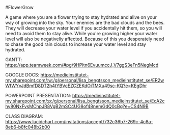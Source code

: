 #FlowerGrow

A game where you are a flower trying to stay hydrated and alive on your way of growing into the sky. Your enemies are the bad clouds and the bees. They will decrease your water level if you accidentally hit them, so you will need to avoid them to stay alive. While you're growing higher your water level will also be negativeliy affected. Because of this you desperately need to chase the good rain clouds to increase your water level and stay hydrated.

GANTT: https://app.teamweek.com/#pg/9HPltn6EvuumccJ_V7ggS3eFn5NegMcd

GOOGLE DOCS: https://medieinstitutet-my.sharepoint.com/:w:/g/personal/lisa_bengtsson_medieinstitutet_se/ER2wWfWYvJdBmfD8DT2h4tYBVcEZCZEKdOiTMXu49sc-KQ?e=KEgDhr

POWERPOINT PRESENTATION: https://medieinstitutet-my.sharepoint.com/:p:/g/personal/lisa_bengtsson_medieinstitutet_se/EcA2chy80NxFvsMChpJR8VgB2mSC4UG8of48nemGdQ0cBg?e=CS4N9B

CLASS DIAGRAM: https://www.lucidchart.com/invitations/accept/732c36b7-269c-4c8a-8eb6-b8fc048b2b00

